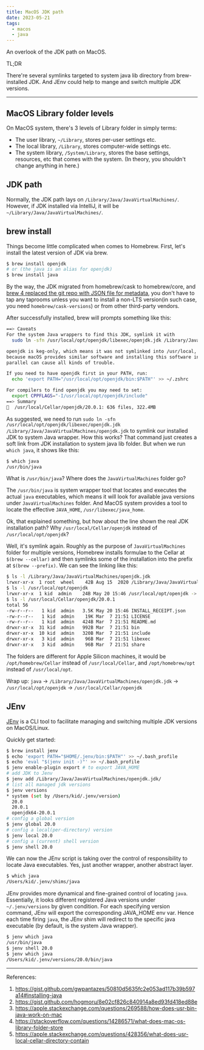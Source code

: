 ```yaml
---
title: MacOS JDK path
date: 2023-05-21
tags:
  - macos
  - java
---
```


An overlook of the JDK path on MacOS.

TL;DR

There're several symlinks targeted to system java lib directory from brew-installed JDK. And JEnv could help to mange and switch multiple JDK versions.

---

## MacOS Library folder levels

On MacOS system, there's 3 levels of Library folder in simply terms:

- The user library, `~/Library`, stores per-user settings etc.
- The local library, `/Library`, stores computer-wide settings etc.
- The system library, `/System/Library`, stores the base settings, resources, etc that comes with the system. (In theory, you shouldn't change anything in here.)

## JDK path

Normally, the JDK path lays on `/Library/Java/JavaVirtualMachines/`. However, if JDK installed via IntelliJ, it will be `~/Library/Java/JavaVirtualMachines/`.

## brew install

Things become little complicated when comes to Homebrew.
First, let's install the latest version of JDK via brew.

```bash
$ brew install openjdk
# or (the java is an alias for openjdk)
$ brew install java
```

By the way, the JDK migrated from homebrew/cask to homebrew/core, and [brew 4 replaced the git repo with JSON file for metadata](https://brew.sh/2023/02/16/homebrew-4.0.0/), you don't have to tap any taprooms unless you want to install a non-LTS version(in such case, you need `homebrew/cask-versions`) or from other third-party vendors.

After successfully installed, brew will prompts something like this:

```bash
==> Caveats
For the system Java wrappers to find this JDK, symlink it with
  sudo ln -sfn /usr/local/opt/openjdk/libexec/openjdk.jdk /Library/Java/JavaVirtualMachines/openjdk.jdk

openjdk is keg-only, which means it was not symlinked into /usr/local,
because macOS provides similar software and installing this software in
parallel can cause all kinds of trouble.

If you need to have openjdk first in your PATH, run:
  echo 'export PATH="/usr/local/opt/openjdk/bin:$PATH"' >> ~/.zshrc

For compilers to find openjdk you may need to set:
  export CPPFLAGS="-I/usr/local/opt/openjdk/include"
==> Summary
🍺  /usr/local/Cellar/openjdk/20.0.1: 636 files, 322.4MB
```

As suggested, we need to run `sudo ln -sfn /usr/local/opt/openjdk/libexec/openjdk.jdk /Library/Java/JavaVirtualMachines/openjdk.jdk` to symlink our installed JDK to system Java wrapper. How this works? That command just creates a soft link from JDK installation to system java lib folder. But when we run `which java`, it shows like this:

```bash
$ which java
/usr/bin/java
```

What is `/usr/bin/java`? Where does the `JavaVirtualMachines` folder go?

The `/usr/bin/java` is system wrapper tool that locates and executes the actual `java` executables, which means it will look for available java versions under `JavaVirtualMachines` folder. And MacOS system provides a tool to locate the effective `JAVA_HOME`, `/usr/libexec/java_home`.

Ok, that explained something, but how about the line shown the real JDK installation path? Why `/usr/local/Cellar/openjdk` instead of `/usr/local/opt/openjdk`?

Well, it's symlink again. Roughly as the purpose of `JavaVirtualMachines` folder for multiple versions, Homebrew installs formulae to the Cellar at `$(brew --cellar)` and then symlinks some of the installation into the prefix at `$(brew --prefix)`. We can see the linking like this:

```bash
$ ls -l /Library/Java/JavaVirtualMachines/openjdk.jdk
lrwxr-xr-x  1 root  wheel    42B Aug 15  2020 /Library/Java/JavaVirtualMachines/openjdk.jdk -> /usr/local/opt/openjdk/libexec/openjdk.jdk
$ ls -l /usr/local/opt/openjdk
lrwxr-xr-x  1 kid  admin    24B May 20 15:46 /usr/local/opt/openjdk -> ../Cellar/openjdk/20.0.1
$ ls -l /usr/local/Cellar/openjdk/20.0.1
total 56
-rw-r--r--   1 kid  admin   3.5K May 20 15:46 INSTALL_RECEIPT.json
-rw-r--r--   1 kid  admin    19K Mar  7 21:51 LICENSE
-rw-r--r--   1 kid  admin   424B Mar  7 21:51 README.md
drwxr-xr-x  31 kid  admin   992B Mar  7 21:51 bin
drwxr-xr-x  10 kid  admin   320B Mar  7 21:51 include
drwxr-xr-x   3 kid  admin    96B Mar  7 21:51 libexec
drwxr-xr-x   3 kid  admin    96B Mar  7 21:51 share
```

The folders are different for Apple Silicon machines, it would be `/opt/homebrew/Cellar` instead of `/usr/local/Cellar`, and `/opt/homebrew/opt` instead of `/usr/local/opt`.

Wrap up: `java` -> `/Library/Java/JavaVirtualMachines/openjdk.jdk` -> `/usr/local/opt/openjdk` -> `/usr/local/Cellar/openjdk`

## JEnv

[JEnv](https://www.jenv.be/) is a CLI tool to facilitate managing and switching multiple JDK versions on MacOS/Linux.

Quickly get started:

```bash
$ brew install jenv
$ echo 'export PATH="$HOME/.jenv/bin:$PATH"' >> ~/.bash_profile
$ echo 'eval "$(jenv init -)"' >> ~/.bash_profile
$ jenv enable-plugin export # to export JAVA_HOME
# add JDK to Jenv
$ jenv add /Library/Java/JavaVirtualMachines/openjdk.jdk/
# list all managed jdk versions
$ jenv versions
* system (set by /Users/kid/.jenv/version)
  20.0
  20.0.1
  openjdk64-20.0.1
# config a global version
$ jenv global 20.0
# config a local(per-directory) version
$ jenv local 20.0
# config a (current) shell version
$ jenv shell 20.0
```

We can now the JEnv script is taking over the control of responsibility to locate Java executables. Yes, just another wrapper, another abstract layer.

```bash
$ which java
/Users/kid/.jenv/shims/java
```

JEnv provides more dynamical and fine-grained control of locating `java`. Essentially, it looks different registered Java versions under `~/.jenv/versions` by given condition. For each specifying version command, JEnv will export the corresponding JAVA_HOME env var. Hence each time firing `java`, the JEnv shim will redirect to the specific java executable (by default, is the system Java wrapper).

```bash
$ jenv which java
/usr/bin/java
$ jenv shell 20.0
$ jenv which java
/Users/kid/.jenv/versions/20.0/bin/java
```

---

References:

1. https://gist.github.com/gwpantazes/50810d5635fc2e053ad117b39b597a14#installing-java
2. https://gist.github.com/hogmoru/8e02cf826c840914a8ed93fd418ed88e
3. https://apple.stackexchange.com/questions/269588/how-does-usr-bin-java-work-on-mac
4. https://stackoverflow.com/questions/14286571/what-does-mac-os-library-folder-store
5. https://apple.stackexchange.com/questions/428356/what-does-usr-local-cellar-directory-contain
